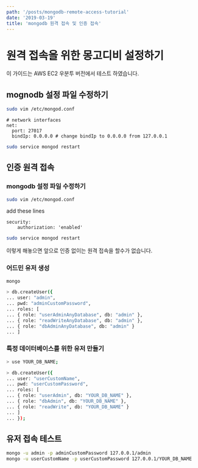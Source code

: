 ```yaml
---
path: '/posts/mongodb-remote-access-tutorial'
date: '2019-03-19'
title: 'mongodb 원격 접속 및 인증 접속'
---
```


# 원격 접속을 위한 몽고디비 설정하기

이 가이드는 AWS EC2 우분투 버전에서 테스트 하였습니다.

## mognodb 설정 파일 수정하기

```bash
sudo vim /etc/mongod.conf
```

```
# network interfaces
net:
  port: 27017
  bindIp: 0.0.0.0 # change bindIp to 0.0.0.0 from 127.0.0.1
```

```bash
sudo service mongod restart
```

## 인증 원격 접속

### mongodb 설정 파일 수정하기

```bash
sudo vim /etc/mongod.conf
```

add these lines

```
security:
    authorization: 'enabled'
```

```bash
sudo service mongod restart
```

이렇게 해놓으면 앞으로 인증 없이는 원격 접속을 할수가 없습니다.

### 어드민 유저 생성

```bash
mongo

> db.createUser({
... user: "admin",
... pwd: "adminCustomPassword",
... roles: [
... { role: "userAdminAnyDatabase", db: "admin" },
... { role: "readWriteAnyDatabase", db: "admin" },
... { role: "dbAdminAnyDatabase", db: "admin" }
... ]
```

### 특정 데이터베이스를 위한 유저 만들기

```bash
> use YOUR_DB_NAME;

> db.createUser({
... user: "userCustomName",
... pwd: "userCustomPassword",
... roles: [
... { role: "userAdmin", db: "YOUR_DB_NAME" },
... { role: "dbAdmin", db: "YOUR_DB_NAME" },
... { role: "readWrite", db: "YOUR_DB_NAME" }
... ]
... });
```

## 유저 접속 테스트

```bash
mongo -u admin -p adminCustomPassword 127.0.0.1/admin
mongo -u userCustomName -p userCustomPassword 127.0.0.1/YOUR_DB_NAME
```
